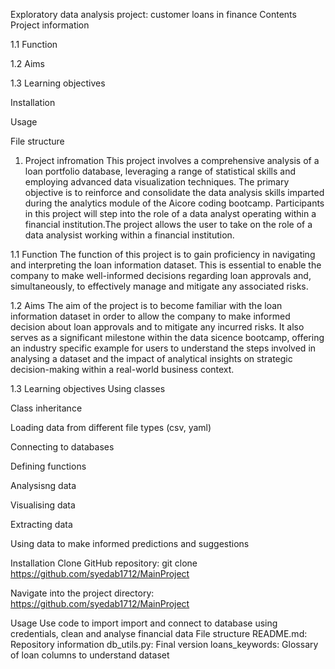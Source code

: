 Exploratory data analysis project: customer loans in finance
Contents
Project information

1.1 Function

1.2 Aims

1.3 Learning objectives

Installation

Usage

File structure

1. Project infromation
This project involves a comprehensive analysis of a loan portfolio database, leveraging a range of statistical skills and employing advanced data visualization techniques. The primary objective is to reinforce and consolidate the data analysis skills imparted during the analytics module of the Aicore coding bootcamp. Participants in this project will step into the role of a data analyst operating within a financial institution.The project allows the user to take on the role of a data analysist working within a financial institution.

1.1 Function
The function of this project is to gain proficiency in navigating and interpreting the loan information dataset. This is essential to enable the company to make well-informed decisions regarding loan approvals and, simultaneously, to effectively manage and mitigate any associated risks.

1.2 Aims
The aim of the project is to become familiar with the loan information dataset in order to allow the company to make informed decision about loan approvals and to mitigate any incurred risks. It also serves as a significant milestone within the data sicence bootcamp, offering an industry specific example for users to understand the steps involved in analysing a dataset and the impact of analytical insights on strategic decision-making within a real-world business context.

1.3 Learning objectives
Using classes

Class inheritance

Loading data from different file types (csv, yaml)

Connecting to databases

Defining functions

Analysisng data

Visualising data

Extracting data

Using data to make informed predictions and suggestions

Installation
Clone GitHub repository: git clone https://github.com/syedab1712/MainProject

Navigate into the project directory: https://github.com/syedab1712/MainProject

Usage
Use code to import import and connect to database using credentials, clean and analyse financial data
File structure
README.md: Repository information
db_utils.py: Final version
loans_keywords: Glossary of loan columns to understand dataset

